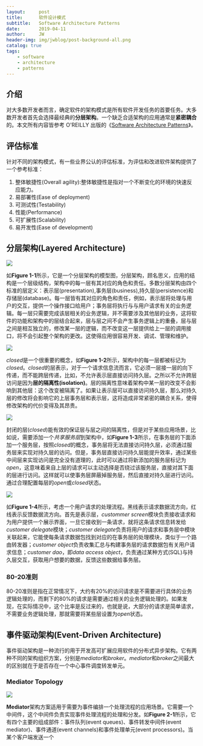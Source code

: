 ```yaml
---
layout:     post
title:      软件设计模式
subtitle:   Software Architecture Patterns
date:       2019-04-11
author:     JW
header-img: img/jwblog/post-background-all.png
catalog: true
tags:
    - software 
    - architecture
    - patterns
---
```


## 介绍
对大多数开发者而言，确定软件的架构模式是所有软件开发任务的首要任务。大多数开发者首先会选择最经典的**分层架构**。一个缺乏合适架构的应用通常是**紧密耦合**的。本文所有内容皆参考 O'REILLY 出版的《[Software Architecture Patterns](https://www.oreilly.com/programming/free/files/software-architecture-patterns.pdf)》。

## 评估标准
针对不同的架构模式，有一些业界公认的评估标准，为评估和改进软件架构提供了一个参考标准：
1. 整体敏捷性(Overall agility):整体敏捷性是指对一个不断变化的环境的快速反应能力。
2. 易部署性(Ease of deployment)
3. 可测试性(Testability)
4. 性能(Performance)
5. 可扩展性(Scalability)
6. 易开发性(Ease of development)

## 分层架构(Layered Architecture)

![](/img/jwblog/softArchi/figure1-1.png)

如**Figure 1-1**所示，它是一个分层架构的模型图，分层架构，顾名思义，应用的结构是一个层级结构，架构中的每一层有其对应的角色和责任。多数分层架构由四个标准的层定义：表示层(presentation),事务层(business),持久层(persistence)和存储层(database)。每一层皆有其对应的角色和责任，例如，表示层将处理与用户的交互，提供一个操作接口给用户；事务层将执行与与用户请求有关的业务逻辑。每一层只需要完成该层相关的业务逻辑，并不需要涉及其他层的业务，这将软件的功能和架构中的层结合起来，层与层之间不会产生事务逻辑上的重叠，层与层之间是相互独立的，修改某一层的逻辑，而不改变这一层提供给上一层的调用接口，将不会引起整个架构的更改。这使得应用很容易开发、调试、管理和维护。

![](/img/jwblog/softArchi/figure1-2.png)

*closed*是一个很重要的概念，如**Figure 1-2**所示，架构中的每一层都被标记为*closed*。*closed*的层表示，对于一个请求信息流而言，它必须一层接一层的向下传递，而不能跨层传递，比如，不允许表示层直接访问持久层。之所以不允许跨层访问是因为**层的隔离性(isolation)**。层的隔离性意味着架构中某一层的改变不会影响到其他层：这个改变被隔离了。如果让表示层可以直接访问持久层，那么对持久层的修改将会影响它的上层事务层和表示层，这将造成非常紧密的耦合关系，使得修改架构的代价变得及其昂贵。

![](/img/jwblog/softArchi/figure1-3.png)

封闭的层(*closed*)能有效的保证层与层之间的隔离性，但是对于某些应用场景，比如说，需要添加一个*共享服务层*到架构中，如**Figure 1-3**所示，在事务层的下面添加一个服务层，按照*closed*的概念，事务层将无法直接访问持久层，必须通过服务层来实现对持久层的访问。但是，事务层直接访问持久层能提升效率，通过某些中间层来实现访问是完全没有道理的，此时可以通过将新添加的服务层标记为*open*，这意味着来自上层的请求可以主动选择是否绕过该服务层，直接对其下面的层进行访问。这样就可以使事务层屏蔽掉服务层，然后直接对持久层进行访问。通过合理配置每层的*open*或*closed*状态。

![](/img/jwblog/softArchi/figure1-4.png)

如**Figure 1-4**所示，考虑一个用户请求的处理流程。黑线表示请求数据流方向，红线表示反馈数据流方向。首先是表示层，*custommer screen*模块负责接收请求和为用户提供一个展示界面，一旦它接收到一条请求，就将这条请求信息转发给*customer delegate*模块；*customer delegate*负责将用户的请求和事务层中模块关联起来，它能使每条请求数据包找到对应的在事务层的处理模块，类似于一个路由转发器；*customer object*负责收集汇总与构建事务层的请求数据包有关用户请求信息；*customer dao*，即*data access object*，负责通过某种方式(SQL)与持久层交互，获取用户想要的数据，反馈这些数据给事务层。

### 80-20准则
80-20准则是指在正常情况下，大约有20%的访问请求是不需要进行具体的业务逻辑处理的，而剩下的80%的请求是需要通过相关的业务逻辑处理的。如果发现，在实际情况中，这个比率是反过来的，也就是说，大部分的请求是简单请求，不需要业务逻辑处理，那就需要将某些层设置为*open*状态。

## 事件驱动架构(Event-Driven Architecture)
事件驱动架构是一种流行的用于开发高可扩展应用软件的分布式异步架构。它有两种不同的架构组织方案，分别是*mediator*和*broker*。*mediator*和*broker*之间最大的区别就在于是否存在一个中心事件调度转发单元。
### Mediator Topology

![](/img/jwblog/softArchi/figure2-1.png)

**Mediator**架构方案适用于需要为事件编排一个处理流程的应用场景。它需要一个中间件，这个中间件负责实现事件处理流程的处理和分发。如**Figure 2-1**所示，它有四个主要的组成部件：事件队列(event queues)、事件转发中间件(event mediator)、事件通道(event channels)和事件处理单元(event processors)。当某个客户端发送一个

